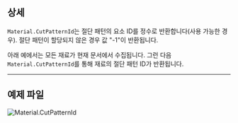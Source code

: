 ## 상세
`Material.CutPatternId`는 절단 패턴의 요소 ID를 정수로 반환합니다(사용 가능한 경우). 절단 패턴이 할당되지 않은 경우 값 "-1"이 반환됩니다.

아래 예에서는 모든 재료가 현재 문서에서 수집됩니다. 그런 다음 `Material.CutPatternId`를 통해 재료의 절단 패턴 ID가 반환됩니다.

___
## 예제 파일

![Material.CutPatternId](./Revit.Elements.Material.CutPatternId_img.jpg)
